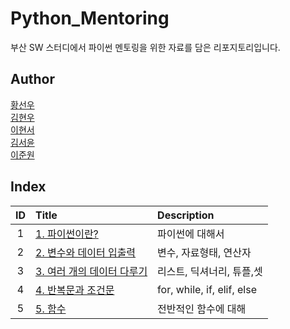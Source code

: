 # Python_Mentoring

부산 SW 스터디에서 파이썬 멘토링을 위한 자료를 담은 리포지토리입니다.

## Author

[황선우](https://github.com/SionHwang)   
[김현우](https://github.com/Coalery)  
[이현서](https://github.com/hslee1024)    
[김서윤](https://github.com/M0ONLIT)     
[이준원](https://github.com/cpprhtn)

## Index

|ID|Title|Description|
|:---:|:---|:---|
|1|[1. 파이썬이란?](./001/README.md)|파이썬에 대해서|
|2|[2. 변수와 데이터 입출력](./002/README.md)|변수, 자료형태, 연산자|
|3|[3. 여러 개의 데이터 다루기](./003/README.md)|리스트, 딕셔너리, 튜플,셋|
|4|[4. 반복문과 조건문](./004/README.md)|for, while, if, elif, else|
|5|[5. 함수](./005/README.md)|전반적인 함수에 대해|
